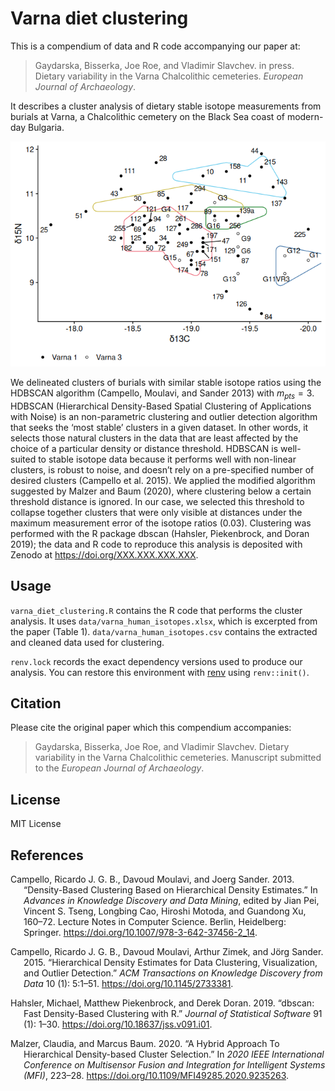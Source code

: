 # Varna diet clustering

This is a compendium of data and R code accompanying our paper at:

> Gaydarska, Bisserka, Joe Roe, and Vladimir Slavchev. in press. Dietary
> variability in the Varna Chalcolithic cemeteries. *European Journal
> of Archaeology*.

It describes a cluster analysis of dietary stable isotope measurements
from burials at Varna, a Chalcolithic cemetery on the Black Sea coast of
modern-day Bulgaria.

![](README_files/figure-commonmark/cluster-results-1.png)

We delineated clusters of burials with similar stable isotope ratios
using the HDBSCAN algorithm (Campello, Moulavi, and Sander 2013) with
$m_{pts}=3$. HDBSCAN (Hierarchical Density-Based Spatial Clustering of
Applications with Noise) is an non-parametric clustering and outlier
detection algorithm that seeks the ‘most stable’ clusters in a given
dataset. In other words, it selects those natural clusters in the data
that are least affected by the choice of a particular density or
distance threshold. HDBSCAN is well-suited to stable isotope data
because it performs well with non-linear clusters, is robust to noise,
and doesn’t rely on a pre-specified number of desired clusters (Campello
et al. 2015). We applied the modified algorithm suggested by Malzer and
Baum (2020), where clustering below a certain threshold distance is
ignored. In our case, we selected this threshold to collapse together
clusters that were only visible at distances under the maximum
measurement error of the isotope ratios (0.03). Clustering was performed
with the R package dbscan (Hahsler, Piekenbrock, and Doran 2019); the
data and R code to reproduce this analysis is deposited with Zenodo at
<https://doi.org/XXX.XXX.XXX.XXX><!-- TODO: insert proper Zenodo DOI -->.

## Usage

`varna_diet_clustering.R` contains the R code that performs the cluster
analysis. It uses `data/varna_human_isotopes.xlsx`, which is excerpted
from the paper (Table 1). `data/varna_human_isotopes.csv` contains the
extracted and cleaned data used for clustering.

`renv.lock` records the exact dependency versions used to produce our
analysis. You can restore this environment with
[renv](https://rstudio.github.io/renv/articles/renv.html) using
`renv::init()`.

## Citation

Please cite the original paper which this compendium accompanies:

> Gaydarska, Bisserka, Joe Roe, and Vladimir Slavchev. Dietary
> variability in the Varna Chalcolithic cemeteries. Manuscript submitted
> to the *European Journal of Archaeology*.

## License

MIT License

## References

<div id="refs" class="references csl-bib-body hanging-indent"
entry-spacing="0">

<div id="ref-CampelloEtAl2013" class="csl-entry">

Campello, Ricardo J. G. B., Davoud Moulavi, and Joerg Sander. 2013.
“Density-Based Clustering Based on Hierarchical Density Estimates.” In
*Advances in Knowledge Discovery and Data Mining*, edited by Jian Pei,
Vincent S. Tseng, Longbing Cao, Hiroshi Motoda, and Guandong Xu, 160–72.
Lecture Notes in Computer Science. Berlin, Heidelberg: Springer.
<https://doi.org/10.1007/978-3-642-37456-2_14>.

</div>

<div id="ref-CampelloEtAl2015" class="csl-entry">

Campello, Ricardo J. G. B., Davoud Moulavi, Arthur Zimek, and Jörg
Sander. 2015. “Hierarchical Density Estimates for Data Clustering,
Visualization, and Outlier Detection.” *ACM Transactions on Knowledge
Discovery from Data* 10 (1): 5:1–51. <https://doi.org/10.1145/2733381>.

</div>

<div id="ref-HahslerEtAl2019" class="csl-entry">

Hahsler, Michael, Matthew Piekenbrock, and Derek Doran. 2019.
“<span class="nocase">dbscan</span>: Fast Density-Based Clustering with
R.” *Journal of Statistical Software* 91 (1): 1–30.
<https://doi.org/10.18637/jss.v091.i01>.

</div>

<div id="ref-MalzerBaum2020" class="csl-entry">

Malzer, Claudia, and Marcus Baum. 2020. “A <span class="nocase">Hybrid
Approach To Hierarchical Density-based Cluster Selection</span>.” In
*2020 IEEE International Conference on Multisensor Fusion and
Integration for Intelligent Systems (MFI)*, 223–28.
<https://doi.org/10.1109/MFI49285.2020.9235263>.

</div>

</div>
